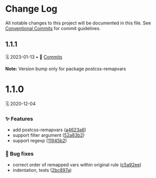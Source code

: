 # Change Log

All notable changes to this project will be documented in this file.
See [Conventional Commits](https://conventionalcommits.org) for commit guidelines.

<a name="1.1.1"></a>
## 1.1.1
🗓 2023-01-13 • 📝 [Commits](https://github.com/adobe/spectrum-css/compare/postcss-remapvars@1.1.0...postcss-remapvars@1.1.1)

**Note:** Version bump only for package postcss-remapvars





<a name="1.1.0"></a>
# 1.1.0
🗓 2020-12-04

### ✨ Features

* add postcss-remapvars ([a4623a6](https://github.com/adobe/spectrum-css/commit/a4623a6))
* support filter argument ([52a83b2](https://github.com/adobe/spectrum-css/commit/52a83b2))
* support regexp ([11945b2](https://github.com/adobe/spectrum-css/commit/11945b2))


### 🐛 Bug fixes

* correct order of remapped vars within original rule ([c5a92ee](https://github.com/adobe/spectrum-css/commit/c5a92ee))
* indentation, tests ([2bc897a](https://github.com/adobe/spectrum-css/commit/2bc897a))

